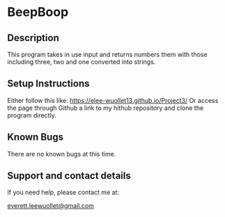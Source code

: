 # BeepBoop

## Description

This program takes in use input and returns numbers them with those including three, two and one converted into strings.


## Setup Instructions

Either follow this like:  https://elee-wuollet13.github.io/Project3/
Or access the page through Github a link to my hithub repository and clone the program directly.

## Known Bugs

There are no known bugs at this time.

## Support and contact details

If you need help, please contact me at:

everett.leewuollet@gmail.com
